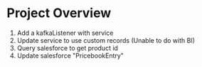 # Project Overview

1. Add a kafkaListener with service
2. Update service to use custom records (Unable to do with BI)
3. Query salesforce to get product id
4. Update salesforce "PricebookEntry"